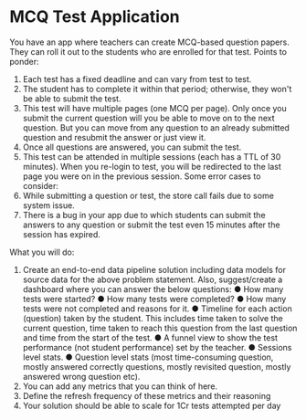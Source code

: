 # MCQ Test Application
You have an app where teachers can create MCQ-based question papers. They can roll it out to the students who are enrolled for that test.
Points to ponder:
1) Each test has a fixed deadline and can vary from test to test.
2) The student has to complete it within that period; otherwise, they won't be able to
submit the test.
3) This test will have multiple pages (one MCQ per page). Only once you submit the
current question will you be able to move on to the next question. But you can move from any question to an already submitted question and resubmit the answer or just view it.
4) Once all questions are answered, you can submit the test.
5) This test can be attended in multiple sessions (each has a TTL of 30 minutes). When
you re-login to test, you will be redirected to the last page you were on in the previous session.
Some error cases to consider:
1) While submitting a question or test, the store call fails due to some system issue.
2) There is a bug in your app due to which students can submit the answers to any
question or submit the test even 15 minutes after the session has expired.

What you will do:
1) Create an end-to-end data pipeline solution including data models for source data for the above problem statement. Also, suggest/create a dashboard where you can answer the below questions:
● How many tests were started?
● How many tests were completed?
● How many tests were not completed and reasons for it.
● Timeline for each action (question) taken by the student. This includes time taken to solve the current question, time taken to reach this question from the last question and time from the start of the test.
● A funnel view to show the test performance (not student performance) set by the teacher.
● Sessions level stats.
● Question level stats (most time-consuming question, mostly answered correctly
questions, mostly revisited question, mostly answered wrong question etc).
2) You can add any metrics that you can think of here.
3) Define the refresh frequency of these metrics and their reasoning
4) Your solution should be able to scale for 1Cr tests attempted per day
